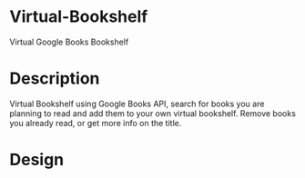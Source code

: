 # Virtual-Bookshelf
Virtual Google Books Bookshelf

# Description
Virtual Bookshelf using Google Books API, search for books you are planning to read and add them to your own virtual bookshelf. Remove books you already
read, or get more info on the title.

# Design


